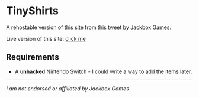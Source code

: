 # TinyShirts
A rehostable version of [this site](https://tinyshirts.jackboxgames.com/) from [this tweet by Jackbox Games](https://twitter.com/jackboxgames/status/1263896970466189314).

Live version of this site: [click me](https://tiny.burs.ml/)

## Requirements
* A **unhacked** Nintendo Switch - I could write a way to add the items later.

____
*I am not endorsed or affiliated by Jackbox Games*
